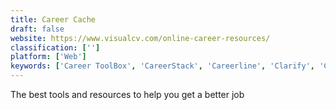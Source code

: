 ```yaml
---
title: Career Cache
draft: false 
website: https://www.visualcv.com/online-career-resources/
classification: ['']
platform: ['Web']
keywords: ['Career ToolBox', 'CareerStack', 'Careerline', 'Clarify', 'Clarity.fm', 'Codementor AMA', 'CollegeBacker', 'Design Gigs for Good', 'Go Commando', 'GroHappy', 'HireClub Coaching', 'Jobstart', 'LinkedIn Students', 'Matter', 'Passle', 'Pgeon', 'RealTalk', 'The Careers of the Founders', 'University Hiring by interviewing.io', 'WeFinance', 'Werk']
---
```

The best tools and resources to help you get a better job